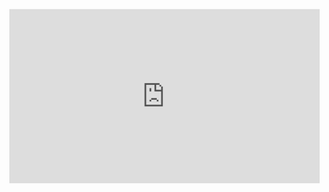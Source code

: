 <iframe width="560" height="315" src="https://www.youtube.com/embed/X8f5RgwY8CI" frameborder="0" allow="accelerometer; autoplay; encrypted-media; gyroscope; picture-in-picture" allowfullscreen></iframe>


<a data-fancybox="" href="https://www.youtube.com/embed/X8f5RgwY8CI"></a>


<a data-fancybox="bigbuckbunny" data-width="640" data-height="360" href="http://download.blender.org/peach/bigbuckbunny_movies/BigBuckBunny_320x180.mp4">
